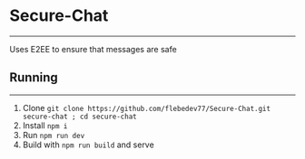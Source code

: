 # Secure-Chat
---
Uses E2EE to ensure that messages are safe

## Running
---
 1. Clone `git clone https://github.com/flebedev77/Secure-Chat.git secure-chat ; cd secure-chat`
 2. Install `npm i`
 3. Run `npm run dev`
 4. Build with `npm run build` and serve